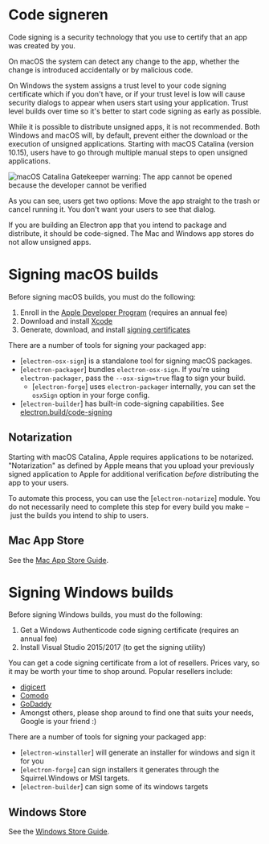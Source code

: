 # Code signeren

Code signing is a security technology that you use to certify that an app was created by you.

On macOS the system can detect any change to the app, whether the change is introduced accidentally or by malicious code.

On Windows the system assigns a trust level to your code signing certificate which if you don't have, or if your trust level is low will cause security dialogs to appear when users start using your application.  Trust level builds over time so it's better to start code signing as early as possible.

While it is possible to distribute unsigned apps, it is not recommended. Both Windows and macOS will, by default, prevent either the download or the execution of unsigned applications. Starting with macOS Catalina (version 10.15), users have to go through multiple manual steps to open unsigned applications.

![macOS Catalina Gatekeeper warning: The app cannot be opened because the developer cannot be verified](../images/gatekeeper.png)

As you can see, users get two options: Move the app straight to the trash or cancel running it. You don't want your users to see that dialog.

If you are building an Electron app that you intend to package and distribute, it should be code-signed. The Mac and Windows app stores do not allow unsigned apps.

# Signing macOS builds

Before signing macOS builds, you must do the following:

1. Enroll in the [Apple Developer Program](https://developer.apple.com/programs/) (requires an annual fee)
2. Download and install [Xcode](https://developer.apple.com/xcode)
3. Generate, download, and install [signing certificates](https://github.com/electron/electron-osx-sign/wiki/1.-Getting-Started#certificates)

There are a number of tools for signing your packaged app:

- [`electron-osx-sign`] is a standalone tool for signing macOS packages.
- [`electron-packager`] bundles `electron-osx-sign`. If you're using `electron-packager`, pass the `--osx-sign=true` flag to sign your build.
  - [`electron-forge`] uses `electron-packager` internally, you can set the `osxSign` option in your forge config.
- [`electron-builder`] has built-in code-signing capabilities. See [electron.build/code-signing](https://www.electron.build/code-signing)

## Notarization

Starting with macOS Catalina, Apple requires applications to be notarized. "Notarization" as defined by Apple means that you upload your previously signed application to Apple for additional verification _before_ distributing the app to your users.

To automate this process, you can use the [`electron-notarize`] module. You do not necessarily need to complete this step for every build you make – just the builds you intend to ship to users.

## Mac App Store

See the [Mac App Store Guide](mac-app-store-submission-guide.md).

# Signing Windows builds

Before signing Windows builds, you must do the following:

1. Get a Windows Authenticode code signing certificate (requires an annual fee)
2. Install Visual Studio 2015/2017 (to get the signing utility)

You can get a code signing certificate from a lot of resellers. Prices vary, so it may be worth your time to shop around. Popular resellers include:

* [digicert](https://www.digicert.com/code-signing/microsoft-authenticode.htm)
* [Comodo](https://www.comodo.com/landing/ssl-certificate/authenticode-signature/)
* [GoDaddy](https://au.godaddy.com/web-security/code-signing-certificate)
* Amongst others, please shop around to find one that suits your needs, Google is your friend :)

There are a number of tools for signing your packaged app:

- [`electron-winstaller`] will generate an installer for windows and sign it for you
- [`electron-forge`] can sign installers it generates through the Squirrel.Windows or MSI targets.
- [`electron-builder`] can sign some of its windows targets

## Windows Store

See the [Windows Store Guide](windows-store-guide.md).
